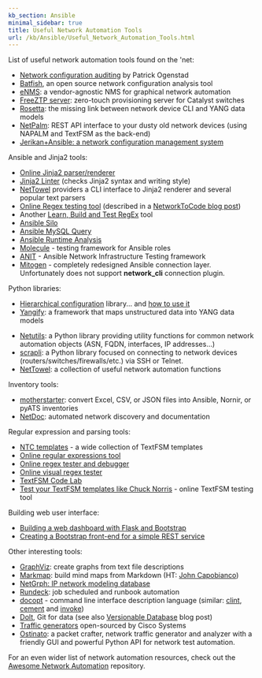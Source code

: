 ```yaml
---
kb_section: Ansible
minimal_sidebar: true
title: Useful Network Automation Tools
url: /kb/Ansible/Useful_Network_Automation_Tools.html
---
```

List of useful network automation tools found on the 'net:

- [Network configuration auditing](https://networklore.com/network-config-audit/) by Patrick Ogenstad
- [Batfish](https://www.batfish.org/), an open source network configuration analysis tool
- [eNMS](https://github.com/afourmy/eNMS): a vendor-agnostic NMS for graphical network automation
- [FreeZTP server](https://github.com/convergeone/freeztp): zero-touch provisioning server for Catalyst switches
- [Rosetta](https://github.com/networktocode/ntc-rosetta): the missing link between network device CLI and YANG data models
- [NetPalm](https://github.com/tbotnz/netpalm): REST API interface to your dusty old network devices (using NAPALM and TextFSM as the back-end)
- [Jerikan+Ansible: a network configuration management system](https://vincent.bernat.ch/en/blog/2021-network-jerikan-ansible)

Ansible and Jinja2 tools:

- [Online Jinja2 parser/renderer](http://jinja.quantprogramming.com/)
- [Jinja2 Linter](https://pypi.org/project/j2lint/) (checks Jinja2 syntax and writing style)
- [NetTowel](https://github.com/InfrastructureAsCode-ch/nettowel) providers a CLI interface to Jinja2 renderer and several popular text parsers
- [Online Regex testing tool](https://regex101.com/) (described in a [NetworkToCode blog post](https://blog.networktocode.com/post/contributing-open-source-parsers/))
- Another [Learn, Build and Test RegEx](https://regexr.com/) tool
- [Ansible Silo](https://groupon.github.io/ansible-silo/)
- [Ansible MySQL Query](https://github.com/zauberpony/ansible-mysql-query)
- [Ansible Runtime Analysis](https://github.com/openstack/ara)
- [Molecule](https://github.com/metacloud/molecule/) - testing framework for Ansible roles
- [ANIT](https://github.com/networktocode/anit) - Ansible Network Infrastructure Testing framework
- [Mitogen](https://mitogen.networkgenomics.com/ansible_detailed.html) - completely redesigned Ansible connection layer. Unfortunately does not support **network_cli** connection plugin.

Python libraries:

- [Hierarchical configuration](https://github.com/netdevops/hier_config) library... and [how to use it](https://www.packetgeek.net/2016/07/network-lifecycle-management-with-hierarchical-configuration/)
- [Yangify](https://github.com/networktocode/yangify): a framework that maps unstructured data into YANG data models
* [Netutils](https://blog.networktocode.com/post/introducing-netutils/): a Python library providing utility functions for common network automation objects (ASN, FQDN, interfaces, IP addresses...)
* [scrapli](https://carlmontanari.github.io/scrapli/): a Python library focused on connecting to network devices (routers/switches/firewalls/etc.) via SSH or Telnet.
* [NetTowel](https://github.com/InfrastructureAsCode-ch/nettowel): a collection of useful network automation functions

Inventory tools:

- [motherstarter](https://github.com/writememe/motherstarter/): convert Excel, CSV, or JSON files into Ansible, Nornir, or pyATS inventories
- [NetDoc](https://www.adainese.it/blog/2022/08/28/netdoc-automated-network-discovery-and-documentation/): automated network discovery and documentation

Regular expression and parsing tools:

- [NTC templates](https://github.com/networktocode/ntc-templates) - a wide collection of TextFSM templates
- [Online regular expressions tool](https://regexr.com/)
- [Online regex tester and debugger](https://regex101.com/)
- [Online visual regex tester](https://pythonium.net/regex)
- [TextFSM Code Lab](https://github.com/google/textfsm/wiki/Code-Lab)
- [Test your TextFSM templates like Chuck Norris](http://textfsm.nornir.tech/) - online TextFSM testing tool

Building web user interface:

- [Building a web dashboard with Flask and Bootstrap](https://0x2142.com/web-dashboard-flask-and-bootstrap/)
- [Creating a Bootstrap front-end for a simple REST service](https://netdevops.me/2019/creating-a-bootstrap-based-front-end-for-your-simple-rest-service/)

Other interesting tools:

- [GraphViz](https://graphviz.org/): create graphs from text file descriptions
- [Markmap](https://markmap.js.org/): build mind maps from Markdown (HT: [John Capobianco](https://twitter.com/John_Capobianco/status/1327718529018318848))
- [NetGrph: IP network modeling database](https://github.com/yantisj/netgrph)
- [Rundeck](http://rundeck.org/index.html): job scheduled and runbook automation
- [docopt](http://docopt.org/) - command line interface description language (similar: [clint](https://github.com/kennethreitz/clint), [cement](https://github.com/datafolklabs/cement) and [invoke](http://www.pyinvoke.org/))
- [Dolt](https://github.com/liquidata-inc/dolt), Git for data (see also [Versionable Database](https://blog.networktocode.com/post/Versionable-Database/) blog post)
- [Traffic generators](https://github.com/cisco-system-traffic-generator) open-sourced by Cisco Systems
- [Ostinato](https://userguide.ostinato.org/): a packet crafter, network traffic generator and analyzer with a friendly GUI and powerful Python API for network test automation.

For an even wider list of network automation resources, check out the [Awesome Network Automation](https://github.com/networktocode/awesome-network-automation) repository.
